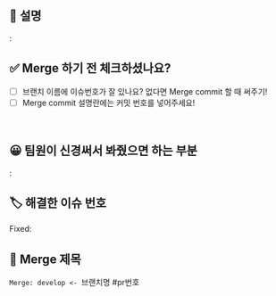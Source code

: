 ## 🎵 설명
: 
<br>

## ✅ Merge 하기 전 체크하셨나요?
- [ ] 브랜치 이름에 이슈번호가 잘 있나요? 없다면 Merge commit 할 때 써주기!
- [ ] Merge commit 설명란에는 커밋 번호를 넣어주세요!

<br>

## 😀 팀원이 신경써서 봐줬으면 하는 부분
:
<br>

## 🏷 해결한 이슈 번호 
Fixed: 
<br>

## 📌 Merge 제목
`Merge: develop <- `브랜치명 #pr번호
